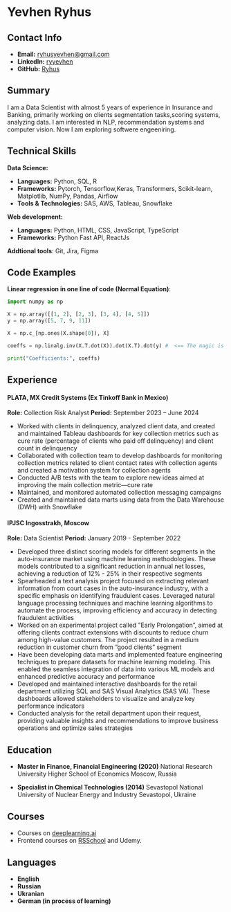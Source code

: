 # Yevhen Ryhus

## Contact Info

- **Email:** ryhusyevhen@gmail.com
- **LinkedIn:** [ryyevhen](www.linkedin.com/in/ryyevhen)
- **GitHub:** [Ryhus](https://github.com/Ryhus/)

## Summary

I am a Data Scientist with almost 5 years of experience in Insurance and Banking, primarily working on clients segmentation tasks,scoring systems, analyzing data. I am interested in NLP, recommendation systems and computer vision. Now I am exploring softwere engeeniring.

## Technical Skills

**Data Science:**

- **Languages:** Python, SQL, R
- **Frameworks:** Pytorch, Tensorflow,Keras, Transformers, Scikit-learn, Matplotlib, NumPy, Pandas, Airflow
- **Tools & Technologies:** SAS, AWS, Tableau, Snowflake

**Web development:**

- **Languages:** Python, HTML, CSS, JavaScript, TypeScript
- **Frameworks:** Python Fast API, ReactJs

**Addtional tools**: Git, Jira, Figma

## Code Examples

**Linear regression in one line of code (Normal Equation)**:

```python
import numpy as np

X = np.array([[1, 2], [2, 3], [3, 4], [4, 5]])
y = np.array([5, 7, 9, 11])

X = np.c_[np.ones(X.shape[0]), X]

coeffs = np.linalg.inv(X.T.dot(X)).dot(X.T).dot(y) #  <== The magic is here

print("Coefficients:", coeffs)
```

## Experience

#### PLATA, MX Credit Systems (Ex Tinkoff Bank in Mexico)

**Role:** Collection Risk Analyst
**Period:** September 2023 – June 2024

- Worked with clients in delinquency, analyzed client data, and created and maintained Tableau dashboards for key
  collection metrics such as cure rate (percentage of clients who paid off delinquency) and client count in delinquency
- Collaborated with collection team to develop dashboards for monitoring collection metrics related to client contact
  rates with collection agents and created a motivation system for collection agents
- Conducted A/B tests with the team to explore new ideas aimed at improving the main collection metric—cure rate
- Maintained, and monitored automated collection messaging campaigns
- Created and maintained data marts using data from the Data Warehouse (DWH) with Snowflake

#### IPJSC Ingosstrakh, Moscow

**Role:** Data Scientist
**Period:** January 2019 - September 2022

- Developed three distinct scoring models for different segments in the auto-insurance market using machine learning
  methodologies. These models contributed to a significant reduction in annual net losses, achieving a reduction of
  12% - 25% in their respective segments
- Spearheaded a text analysis project focused on extracting relevant information from court cases in the
  auto-insurance industry, with a specific emphasis on identifying fraudulent cases. Leveraged natural language
  processing techniques and machine learning algorithms to automate the process, improving efficiency and accuracy
  in detecting fraudulent activities
- Worked on an experimental project called ”Early Prolongation”, aimed at offering clients contract extensions with
  discounts to reduce churn among high-value customers. The project resulted in a medium reduction in customer
  churn from ”good clients” segment
- Have been developing data marts and implemented feature engineering techniques to prepare datasets for machine
  learning modeling. This enabled the seamless integration of data into various ML models and enhanced predictive
  accuracy and performance
- Developed and maintained interactive dashboards for the retail department utilizing SQL and SAS Visual Analytics
  (SAS VA). These dashboards allowed stakeholders to visualize and analyze key performance indicators
- Conducted analysis for the retail department upon their request, providing valuable insights and recommendations
  to improve business operations and optimize sales strategies

## Education

- **Master in Finance, Financial Engineering (2020)**
  National Research University Higher School of Economics Moscow, Russia

- **Specialist in Chemical Technologies (2014)**
  Sevastopol National University of Nuclear Energy and Industry Sevastopol, Ukraine

## Courses

- Courses on [deeplearning.ai](https://www.deeplearning.ai/)
- Frontend courses on [RSSchool](https://rs.school/) and Udemy.

## Languages

- **English**
- **Russian**
- **Ukranian**
- **German (in process of learning)**
